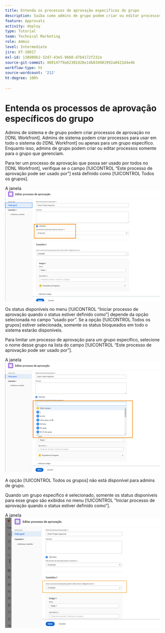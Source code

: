 ```yaml
---
title: Entenda os processos de aprovação específicos do grupo
description: Saiba como admins de grupo podem criar ou editar processos de aprovação dos grupos que gerenciam.
feature: Approvals
activity: deploy
type: Tutorial
team: Technical Marketing
role: Admin
level: Intermediate
jira: KT-10017
exl-id: 138989b2-32d7-43e5-9660-d7b4172f232a
source-git-commit: 409147f9a62302d28e14b834981992a0421d4e4b
workflow-type: ht
source-wordcount: '212'
ht-degree: 100%

---
```


# Entenda os processos de aprovação específicos do grupo

Admins de sistema e de grupo podem criar processos de aprovação no [!DNL Workfront]. Admins de sistema podem criar processos para usar em todo o sistema do [!DNL Workfront] ou apenas para um grupo específico. Enquanto isso, admins de grupo podem criar ou editar processos somente para o grupo que gerenciam.

Para ter um processo de aprovação que possa ser usado por todos no [!DNL Workfront], verifique se o campo [!UICONTROL “Este processo de aprovação pode ser usado por”] está definido como [!UICONTROL Todos os grupos].

A janela ![[!UICONTROL Editar processo de aprovação] com o campo de grupo realçado](assets/admin-fund-approval-processes-1.png)

Os status disponíveis no menu [!UICONTROL “Iniciar processo de aprovação quando o status estiver definido como”] depende da opção selecionada no campo “usado por”. Se a opção [!UICONTROL Todos os grupos] estiver selecionada, somente os status bloqueados em todo o sistema estarão disponíveis.

Para limitar um processo de aprovação para um grupo específico, selecione o nome desse grupo na lista do campo [!UICONTROL “Este processo de aprovação pode ser usado por”].

A janela ![[!UICONTROL Editar processo de aprovação] com o campo de grupo expandido](assets/admin-fund-approval-processes-2.png)

A opção [!UICONTROL Todos os grupos] não está disponível para admins de grupo.

Quando um grupo específico é selecionado, somente os status disponíveis para esse grupo são exibidos no menu [!UICONTROL “Iniciar processo de aprovação quando o status estiver definido como”].

A janela ![[!UICONTROL Editar processo de aprovação] com o campo de status realçado](assets/admin-fund-approval-processes-3.png)

